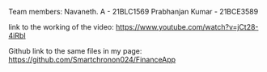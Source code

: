 Team members:
Navaneth. A - 21BLC1569
Prabhanjan Kumar - 21BCE3589

link to the working of the video: https://www.youtube.com/watch?v=jCt28-4iRbI

Github link to the same files in my page: https://github.com/Smartchronon024/FinanceApp
